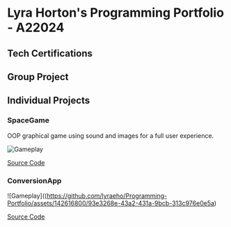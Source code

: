 # Lyra Horton's Programming Portfolio - A22024

## Tech Certifications

## Group Project

## Individual Projects

### SpaceGame
OOP graphical game using sound and images for a full user experience.

![Gameplay]()

[Source Code]()

### ConversionApp

![Gameplay]((https://github.com/lyraeho/Programming-Portfolio/assets/142616800/93e3268e-43a2-431a-9bcb-313c976e0e5a)

[Source Code]()
